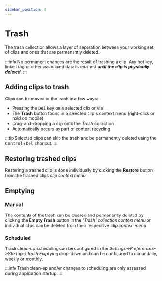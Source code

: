 ```yaml
---
sidebar_position: 4
---
```

# Trash
The trash collection allows a layer of separation between your working set of clips and ones that are permenently deleted.

:::info
No permanent changes are the result of trashing a clip. Any hot key, linked tag or other associated data is retained ***until the clip is physically deleted***.
:::

## Adding clips to trash
Clips can be moved to the trash in a few ways: 
- Pressing the <kbd>Del</kbd> key on a selected clip or via 
- The **Trash** button found in a selected clip's context menu (right-click or hold on mobile) 
- Drag-and-dropping a clip onto the *Trash* collection
- Automatically occurs as part of [content recycling](account/index#content-limits)

:::tip
Selected clips can skip the trash and be permanently deleted using the <kbd>Control</kbd>+<kbd>Del</kbd> shortcut.
:::

## Restoring trashed clips
Restoring a trashed clip is done individually by clicking the **Restore** button from the trashed clips *clip context menu*

## Emptying 

### Manual
The contents of the trash can be cleared and permanently deleted by clicking the **Empty Trash** button in the *'Trash' collection context menu* or individual clips can be deleted from their respecitive *clip context menu*


### Scheduled
Trash clean-up scheduling can be configured in the *Settings->Preferences->Startup->Trash Emptying* drop-down and can be configured to occur daily, weekly or monthly.

:::info 
Trash clean-up and/or changes to scheduling are only assessed during application startup.
:::
